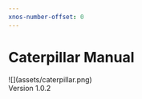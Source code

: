 ```yaml
---
xnos-number-offset: 0
---
```

<div class="cover">
  <h1 class="title">Caterpillar Manual</h1>
  <div class="image">![](assets/caterpillar.png)</div>
  <span class="version">Version 1.0.2</span>
</div>

<div class="pb"></div>
